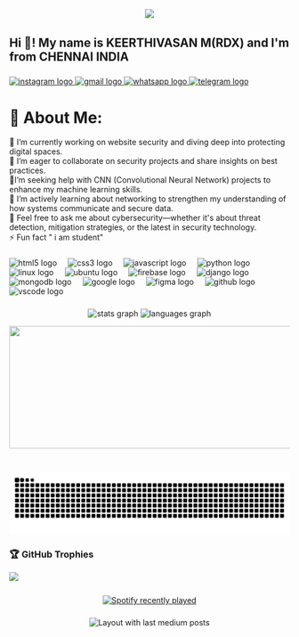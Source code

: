 <div align="center">
  <img src="https://profile-counter.glitch.me/rdxkeerthi/count.svg?"  />
</div>

###

<h2 align="left">Hi 👋! My name is KEERTHIVASAN M(RDX) and I'm  from CHENNAI INDIA</h2>

###

<div align="left">
  <a href="https://www.instagram.com/_._kxrtxhi_._/" target="_blank">
    <img src="https://raw.githubusercontent.com/maurodesouza/profile-readme-generator/master/src/assets/icons/social/instagram/default.svg" width="63" height="35" alt="instagram logo"  />
  </a>
  <a href="keerthivasan.sud.saveetha@gmail.com" target="_blank">
    <img src="https://raw.githubusercontent.com/maurodesouza/profile-readme-generator/master/src/assets/icons/social/gmail/default.svg" width="63" height="35" alt="gmail logo"  />
  </a>
  <a href="https://wa.me/+916374598827" target="_blank">
    <img src="https://raw.githubusercontent.com/maurodesouza/profile-readme-generator/master/src/assets/icons/social/whatsapp/default.svg" width="63" height="35" alt="whatsapp logo"  />
  </a>
  <a href="https://t.me/Rdxkeerthi" target="_blank">
    <img src="https://raw.githubusercontent.com/maurodesouza/profile-readme-generator/master/src/assets/icons/social/telegram/default.svg" width="63" height="35" alt="telegram logo"  />
  </a>
</div>


  # 💫 About Me:
🔭 I’m currently working on website security and diving deep into protecting digital spaces.<br>
👯  I’m eager to collaborate on security projects and share insights on best practices.<br>
🤝I’m seeking help with CNN (Convolutional Neural Network) projects to enhance my machine learning skills.<br>
🌱  I’m actively learning about networking to strengthen my understanding of how systems communicate and secure data.<br>
💬 Feel free to ask me about cybersecurity—whether it's about threat detection, mitigation strategies, or the latest in security technology.<br>
⚡ Fun fact " i am student" 



###

<div align="left">
  <img src="https://cdn.jsdelivr.net/gh/devicons/devicon/icons/html5/html5-original.svg" height="30" alt="html5 logo"  />
  <img width="12" />
  <img src="https://cdn.jsdelivr.net/gh/devicons/devicon/icons/css3/css3-original.svg" height="30" alt="css3 logo"  />
  <img width="12" />
  <img src="https://cdn.jsdelivr.net/gh/devicons/devicon/icons/javascript/javascript-plain.svg" height="30" alt="javascript logo"  />
  <img width="12" />
  <img src="https://cdn.jsdelivr.net/gh/devicons/devicon/icons/python/python-original.svg" height="30" alt="python logo"  />
  <img width="12" />
  <img src="https://cdn.jsdelivr.net/gh/devicons/devicon/icons/linux/linux-original.svg" height="30" alt="linux logo"  />
  <img width="12" />
  <img src="https://cdn.simpleicons.org/ubuntu/E95420" height="30" alt="ubuntu logo"  />
  <img width="12" />
  <img src="https://cdn.jsdelivr.net/gh/devicons/devicon/icons/firebase/firebase-plain.svg" height="30" alt="firebase logo"  />
  <img width="12" />
  <img src="https://cdn.jsdelivr.net/gh/devicons/devicon/icons/django/django-plain.svg" height="30" alt="django logo"  />
  <img width="12" />
  <img src="https://cdn.simpleicons.org/mongodb/47A248" height="30" alt="mongodb logo"  />
  <img width="12" />
  <img src="https://cdn.jsdelivr.net/gh/devicons/devicon/icons/google/google-original.svg" height="30" alt="google logo"  />
  <img width="12" />
  <img src="https://cdn.jsdelivr.net/gh/devicons/devicon/icons/figma/figma-original.svg" height="30" alt="figma logo"  />
  <img width="12" />
  <img src="https://cdn.jsdelivr.net/gh/devicons/devicon/icons/github/github-original.svg" height="30" alt="github logo"  />
  <img width="12" />
  <img src="https://cdn.jsdelivr.net/gh/devicons/devicon/icons/vscode/vscode-original.svg" height="30" alt="vscode logo"  />
</div>

###

<div align="center">
  <img src="https://github-readme-stats.vercel.app/api?username=rdxkeerthi&hide_title=false&hide_rank=false&show_icons=true&include_all_commits=true&count_private=true&disable_animations=false&theme=dracula&locale=en&hide_border=false" height="150" alt="stats graph"  />
  <img src="https://github-readme-stats.vercel.app/api/top-langs?username=rdxkeerthi&locale=en&hide_title=false&layout=compact&card_width=320&langs_count=5&theme=dracula&hide_border=false" height="150" alt="languages graph"  />
</div>

<p align="center">
  <img width="800" height="220" src="https://streak-stats.demolab.com?user=rdxkeerthi&theme=highcontrast&hide_border=true&border_radius=5&card_width=800">
</p>

###

<br clear="both">

<img src="https://raw.githubusercontent.com/rdxkeerthi/rdxkeerthi/output/snake.svg" alt="Snake animation" />



### 🏆 GitHub Trophies

![](https://github-profile-trophy.vercel.app/?username=rdxkeerthi&theme=radical&no-frame=false&no-bg=false&margin-w=4)

###
<div align="center">
  <a href="https://open.spotify.com/user/l6iz7mcjij5oa9utyez8ieumy">
    <img src="https://spotify-recently-played-readme.vercel.app/api?user=l6iz7mcjij5oa9utyez8ieumy&count=5" alt="Spotify recently played"  />
  </a>
</div>

###

<div align="center">
  <img src="https://github-read-medium-git-main.pahlevikun.vercel.app/latest?limit=4&username=@rdxkeerthi&theme=default" alt="Layout with last medium posts"  />
</div>

###
